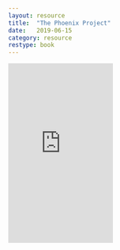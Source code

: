 ```yaml
---
layout: resource
title:  "The Phoenix Project"
date:   2019-06-15
category: resource
restype: book
---
```


<iframe type="text/html" width="212" height="362" frameborder="0" allowfullscreen style="max-width:100%" src="https://read.amazon.com/kp/card?asin=B078Y98RG8&preview=inline&linkCode=kpe&ref_=cm_sw_r_kb_dp_7Nf.CbJ5K4C9V" ></iframe>